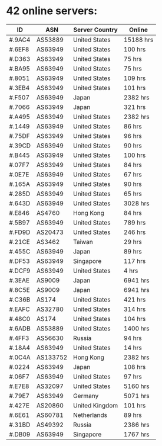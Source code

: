 # 42 online servers:

| ID | ASN | Server Country | Online |
| ------ | ------ | ------ | ------ |
| #.9AC4 | AS53889 | United States | 15188 hrs |
| #.6EF8 | AS63949 | United States | 100 hrs |
| #.D363 | AS63949 | United States | 75 hrs |
| #.BA95 | AS63949 | United States | 75 hrs |
| #.8051 | AS63949 | United States | 109 hrs |
| #.3EB4 | AS63949 | United States | 101 hrs |
| #.F507 | AS63949 | Japan | 2382 hrs |
| #.7066 | AS63949 | Japan | 321 hrs |
| #.A495 | AS63949 | United States | 2382 hrs |
| #.1449 | AS63949 | United States | 86 hrs |
| #.75DF | AS63949 | United States | 96 hrs |
| #.39CD | AS63949 | United States | 90 hrs |
| #.B445 | AS63949 | United States | 100 hrs |
| #.07F7 | AS63949 | United States | 84 hrs |
| #.0E7E | AS63949 | United States | 67 hrs |
| #.165A | AS63949 | United States | 90 hrs |
| #.285D | AS63949 | United States | 65 hrs |
| #.643D | AS63949 | United States | 3028 hrs |
| #.E846 | AS4760 | Hong Kong | 84 hrs |
| #.5B97 | AS63949 | United States | 789 hrs |
| #.FD9D | AS20473 | United States | 246 hrs |
| #.21CE | AS3462 | Taiwan | 29 hrs |
| #.455C | AS63949 | Japan | 89 hrs |
| #.DF53 | AS63949 | Singapore | 117 hrs |
| #.DCF9 | AS63949 | United States | 4 hrs |
| #.3EAE | AS9009 | Japan | 6941 hrs |
| #.8C5E | AS9009 | Japan | 6941 hrs |
| #.C36B | AS174 | United States | 421 hrs |
| #.EAFC | AS32780 | United States | 314 hrs |
| #.48C0 | AS174 | United States | 104 hrs |
| #.6ADB | AS53889 | United States | 1400 hrs |
| #.4FF3 | AS56630 | Russia | 94 hrs |
| #.18A4 | AS63949 | United States | 14 hrs |
| #.0C4A | AS133752 | Hong Kong | 2382 hrs |
| #.0224 | AS63949 | Japan | 108 hrs |
| #.06F7 | AS63949 | United States | 97 hrs |
| #.E7E8 | AS32097 | United States | 5160 hrs |
| #.79E7 | AS63949 | Germany | 5071 hrs |
| #.427E | AS20860 | United Kingdom | 101 hrs |
| #.6E61 | AS60781 | Netherlands | 89 hrs |
| #.31BD | AS49392 | Russia | 2386 hrs |
| #.DB09 | AS63949 | Singapore | 1767 hrs |

